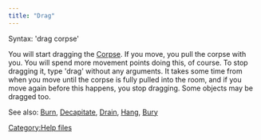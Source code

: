 ```yaml
---
title: "Drag"
---
```


Syntax: 'drag corpse'

You will start dragging the [Corpse](Corpse "wikilink"). If you move,
you pull the corpse with you. You will spend more movement points doing
this, of course. To stop dragging it, type 'drag' without any arguments.
It takes some time from when you move until the corpse is fully pulled
into the room, and if you move again before this happens, you stop
dragging. Some objects may be dragged too.

See also: [Burn](Burn "wikilink"), [Decapitate](Decapitate "wikilink"),
[Drain](Drain "wikilink"), [Hang](Hang "wikilink"),
[Bury](Bury "wikilink")

[Category:Help files](Category:Help_files "wikilink")